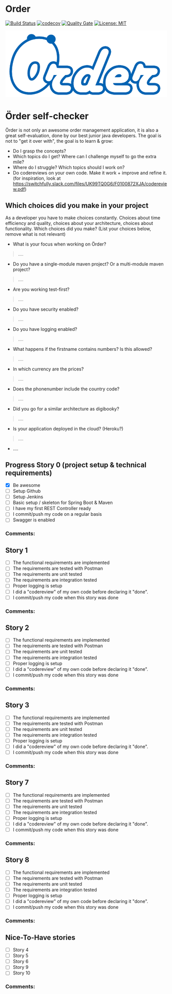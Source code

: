 # Order 

[![Build Status](https://api.travis-ci.com/nielshendrickx/Order_backend.svg)](https://travis-ci.com/github/nielshendrickx/Order_backend)
[![codecov](https://codecov.io/gh/nielshendrickx/Order_backend/branch/master/graph/badge.svg)](https://codecov.io/gh/nielshendrickx/Order_backend)
[![Quality Gate](https://sonarcloud.io/api/project_badges/measure?project=nielshendrickx_Order_backend&metric=alert_status)](https://sonarcloud.io/dashboard/index/nielshendrickx_Order_backend)
[![License: MIT](https://img.shields.io/badge/License-MIT-yellow.svg)](https://opensource.org/licenses/MIT)

![Order Logo](order.png)

# Örder self-checker
Örder is not only an awesome order management application, it is also a great self-evaluation, done by our best junior java developers.
The goal is not to "get it over with", the goal is to learn & grow:
 - Do I grasp the concepts?
 - Which topics do I get? Where can I challenge myself to go the extra mile?
 - Where do I struggle? Which topics should I work on?
 - Do codereviews on your own code. Make it work + improve and refine it. (for inspiration, look at https://switchfully.slack.com/files/UK99TQ0G6/F0100872XJA/codereview.pdf)
## Which choices did you make in your project
As a developer you have to make choices constantly.
Choices about time efficiency and quality, choices about your architecture, choices about functionality.
Which choices did you make? (List your choices below, remove what is not relevant)
 - What is your focus when working on Örder?
 > ....
 - Do you have a single-module maven project? Or a multi-module maven project?
 > ....
 - Are you working test-first?
 > ....
 - Do you have security enabled?
 > ....
 - Do you have logging enabled?
 > ....
 - What happens if the firstname contains numbers? Is this allowed?
 > ....
 - In which currency are the prices?
 > ....
 - Does the phonenumber include the country code?
 > ....
 - Did you go for a similar architecture as digibooky?
 > ....
 - Is your application deployed in the cloud? (Heroku?)
 > ....
 - ....
## Progress Story 0 (project setup & technical requirements)
 - [x] Be awesome
 - [ ] Setup Github
 - [ ] Setup Jenkins
 - [ ] Basic setup / skeleton for Spring Boot & Maven
 - [ ] I have my first REST Controller ready
 - [ ] I commit/push my code on a regular basis
 - [ ] Swagger is enabled
### Comments:
## Story 1
 - [ ] The functional requirements are implemented
 - [ ] The requirements are tested with Postman
 - [ ] The requirements are unit tested
 - [ ] The requirements are integration tested
 - [ ] Proper logging is setup
 - [ ] I did a "codereview" of my own code before declaring it "done".
 - [ ] I commit/push my code when this story was done
### Comments:
## Story 2
 - [ ] The functional requirements are implemented
 - [ ] The requirements are tested with Postman
 - [ ] The requirements are unit tested
 - [ ] The requirements are integration tested
 - [ ] Proper logging is setup
 - [ ] I did a "codereview" of my own code before declaring it "done".
 - [ ] I commit/push my code when this story was done
### Comments:
## Story 3
 - [ ] The functional requirements are implemented
 - [ ] The requirements are tested with Postman
 - [ ] The requirements are unit tested
 - [ ] The requirements are integration tested
 - [ ] Proper logging is setup
 - [ ] I did a "codereview" of my own code before declaring it "done".
 - [ ] I commit/push my code when this story was done
### Comments: 
## Story 7
 - [ ] The functional requirements are implemented
 - [ ] The requirements are tested with Postman
 - [ ] The requirements are unit tested
 - [ ] The requirements are integration tested
 - [ ] Proper logging is setup
 - [ ] I did a "codereview" of my own code before declaring it "done".
 - [ ] I commit/push my code when this story was done
### Comments: 
## Story 8
 - [ ] The functional requirements are implemented
 - [ ] The requirements are tested with Postman
 - [ ] The requirements are unit tested
 - [ ] The requirements are integration tested
 - [ ] Proper logging is setup
 - [ ] I did a "codereview" of my own code before declaring it "done".
 - [ ] I commit/push my code when this story was done
### Comments: 
## Nice-To-Have stories
 - [ ] Story 4
 - [ ] Story 5
 - [ ] Story 6
 - [ ] Story 9
 - [ ] Story 10
### Comments: